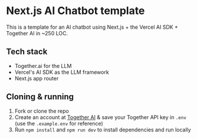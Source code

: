 # Next.js AI Chatbot template

This is a template for an AI chatbot using Next.js + the Vercel AI SDK + Together AI in ~250 LOC.

## Tech stack

- Together.ai for the LLM
- Vercel's AI SDK as the LLM framework
- Next.js app router

## Cloning & running

1. Fork or clone the repo
2. Create an account at [Together AI](https://togetherai.link) & save your Together API key in `.env` (use the `.example.env` for reference)
3. Run `npm install` and `npm run dev` to install dependencies and run locally
